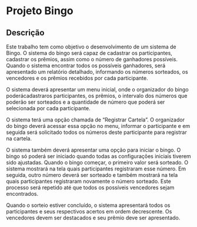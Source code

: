 # Projeto Bingo
## Descrição
Este trabalho tem como objetivo o desenvolvimento de um sistema de
Bingo. O sistema do bingo será capaz de cadastrar os participantes,
cadastrar os prêmios, assim como o número de ganhadores possíveis.
Quando o sistema encontrar todos os possíveis ganhadores, será
apresentado um relatório detalhado, informando os números sorteados,
os vencedores e os prêmios recebidos por cada participante.

O sistema deverá apresentar um menu inicial, onde o organizador do
bingo poderácadastraros participantes, os prêmios, o intervalo dos
números que poderão ser sorteados e a quantidade de número que
poderá ser selecionada por cada participante.

O sistema terá uma opção chamada de “Registrar Cartela”. O
organizador do bingo deverá acessar essa opção no menu, informar o
participante e em seguida será solicitado todos os números deste
participante para registrar na cartela.

O sistema também deverá apresentar uma opção para iniciar o bingo. O
bingo só poderá ser iniciado quando todas as configurações iniciais
tiverem sido ajustadas.
Quando o bingo começar, o primeiro valor será sorteado. O sistema
mostrará na tela quais participantes registraram esse número. Em
seguida, outro número deverá ser sorteado e também mostrará na tela
quais participantes registraram novamente o número sorteado. Este
processo será repetido até que todos os possíveis vencedores sejam
encontrados.

Quando o sorteio estiver concluído, o sistema apresentará todos os
participantes e seus respectivos acertos em ordem decrescente. Os
vencedores devem ser destacados e seu prêmio deve ser apresentado.

